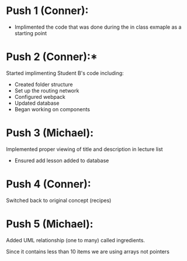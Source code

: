# Push 1 (Conner):
- Implimented the code that was done during the in class exmaple as a starting point

# Push 2 (Conner):*

Started implimenting Student B's code including:
- Created folder structure
- Set up the routing network
- Configured webpack
- Updated database
- Began working on components

# Push 3 (Michael):

Implemented proper viewing of title and description in lecture list
- Ensured add lesson added to database

# Push 4 (Conner):

Switched back to original concept (recipes)

# Push 5 (Michael):

Added UML relationship (one to many) called ingredients. 

Since it contains less than 10 items we are using arrays not pointers

